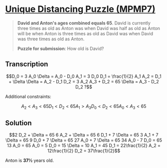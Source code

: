 # [Unique Distancing Puzzle (MPMP7)](https://www.think-maths.co.uk/uniquedistance)

> **David and Anton's ages combined equals 65**. David is currently three times as old as Anton was when David was half as old as Anton will be when Anton is three times as old as David was when David was three times as old as Anton.
>
> **Puzzle for submission**: How old is David?

## Transcription

```math
D_0 = 3 A_0
\Delta = A_0 - D_0
A_1 = 3 D_0
D_1 = \frac{1}{2} A_1
A_2 = D_1 + \Delta
\Delta = A_2 - D_1
D_2 = 3 A_2
A_3 + D_2 = 65
\Delta = A_3 - D_2
D_2 ?
```

Additional constraints:

```math
A_2 < A_3 < 65
D_1 < D_2 < 65
A_1 > A_3
D_0 < D_2 < 65
A_0 < A_3 < 65
```

## Solution

```math
2 D_2 + \Delta = 65
6 A_2 + \Delta = 65
6 D_1 + 7 \Delta = 65
3 A_1 + 7 \Delta = 65
9 D_0 + 7 \Delta = 65
27 A_0 + 7 \Delta = 65
34 A_0 - 7 D_0 = 65
13 A_0 = 65
A_0 = 5
D_0 = 15
\Delta = 10
A_1 = 45
D_1 = 22\frac{1}{2}
A_2 = 12\frac{1}{2}
D_2 = 37\frac{1}{2}
```

Anton is **37½** years old.
